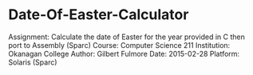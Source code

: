 # Date-Of-Easter-Calculator

Assignment:  Calculate the date of Easter for the year provided in C then port to Assembly (Sparc)
Course:      Computer Science 211
Institution: Okanagan College
Author:      Gilbert Fulmore
Date:        2015-02-28
Platform:    Solaris (Sparc)
